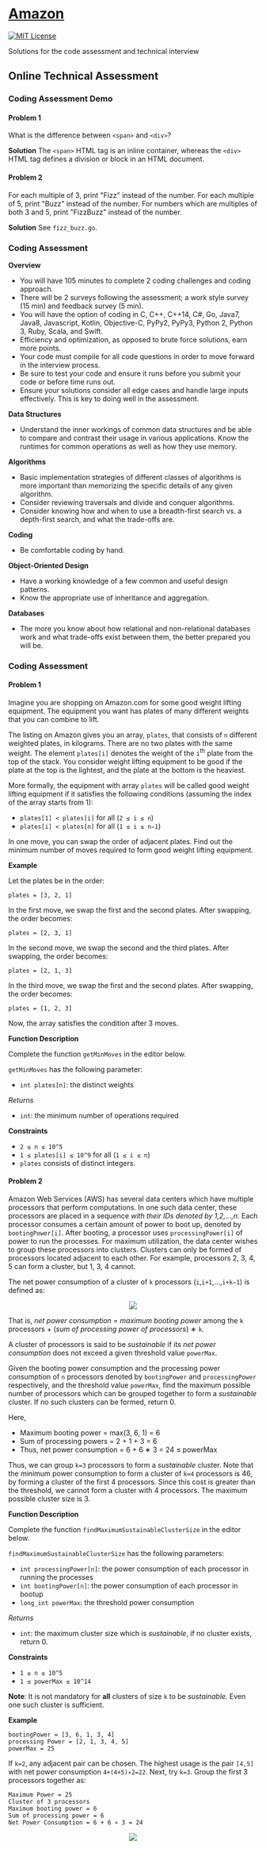 # [Amazon](https://www.amazon.com)

[![MIT License](https://img.shields.io/badge/License-MIT-blue.svg)](https://github.com/NickolasHKraus/amazon/blob/master/LICENSE)

Solutions for the code assessment and technical interview

## Online Technical Assessment

### Coding Assessment Demo

#### Problem 1
What is the difference between `<span>` and `<div>`?

**Solution**
The `<span>` HTML tag is an inline container, whereas the `<div>` HTML tag defines a division or block in an HTML document.

#### Problem 2
For each multiple of 3, print "Fizz" instead of the number. For each multiple of 5, print "Buzz" instead of the number. For numbers which are multiples of both 3 and 5, print "FizzBuzz" instead of the number.

**Solution**
See `fizz_buzz.go`.

### Coding Assessment

**Overview**
* You will have 105 minutes to complete 2 coding challenges and coding approach.
* There will be 2 surveys following the assessment; a work style survey (15 min) and feedback survey (5 min).
* You will have the option of coding in C, C++, C++14, C#, Go, Java7, Java8, Javascript, Kotlin, Objective-C, PyPy2, PyPy3, Python 2, Python 3, Ruby, Scala, and Swift.
* Efficiency and optimization, as opposed to brute force solutions, earn more points.
* Your code must compile for all code questions in order to move forward in the interview process.
* Be sure to test your code and ensure it runs before you submit your code or before time runs out.
* Ensure your solutions consider all edge cases and handle large inputs effectively. This is key to doing well in the assessment.

**Data Structures**
* Understand the inner workings of common data structures and be able to compare and contrast their usage in various applications. Know the runtimes for common operations as well as how they use memory.

**Algorithms**
* Basic implementation strategies of different classes of algorithms is more important than memorizing the specific details of any given algorithm.
* Consider reviewing traversals and divide and conquer algorithms.
* Consider knowing how and when to use a breadth-first search vs. a depth-first search, and what the trade-offs are.

**Coding**
* Be comfortable coding by hand.

**Object-Oriented Design**
* Have a working knowledge of a few common and useful design patterns.
* Know the appropriate use of inheritance and aggregation.

**Databases**
* The more you know about how relational and non-relational databases work and what trade-offs exist between them, the better prepared you will be.

### Coding Assessment

#### Problem 1

Imagine you are shopping on Amazon.com for some good weight lifting equipment. The equipment you want has plates of many different weights that you can combine to lift.

The listing on Amazon gives you an array, `plates`, that consists of `n` different weighted plates, in kilograms. There are no two plates with the same weight. The element `plates[i]` denotes the weight of the `i`<sup>th</sup> plate from the top of the stack. You consider weight lifting equipment to be good if the plate at the top is the lightest, and the plate at the bottom is the heaviest.

More formally, the equipment with array `plates` will be called good weight lifting equipment if it satisfies the following conditions (assuming the index of the array starts from 1):
* `plates[1] < plates[i]` for all (`2 ≤ i ≤ n`)
* `plates[i] < plates[n]` for all (`1 ≤ i ≤ n−1`)

In one move, you can swap the order of adjacent plates. Find out the minimum number of moves required to form good weight lifting equipment.

**Example**

Let the plates be in the order:

```
plates = [3, 2, 1]
```

In the first move, we swap the first and the second plates. After swapping, the order becomes:

```
plates = [2, 3, 1]
```

In the second move, we swap the second and the third plates. After swapping, the order becomes:

```
plates = [2, 1, 3]
```

In the third move, we swap the first and the second plates. After swapping, the order becomes:

```
plates = [1, 2, 3]
```

Now, the array satisfies the condition after 3 moves.

**Function Description**

Complete the function `getMinMoves` in the editor below.

`getMinMoves` has the following parameter:
* `int plates[n]`: the distinct weights

*Returns*
* `int`: the minimum number of operations required

**Constraints**
* `2 ≤ n ≤ 10^5`
* `1 ≤ plates[i] ≤ 10^9` for all (`1 ≤ i ≤ n`)
* `plates` consists of distinct integers.

#### Problem 2

Amazon Web Services (AWS) has several data centers which have multiple processors that perform computations. In one such data center, these processors are placed in a sequence *with their IDs denoted by 1,2,…,n*. Each processor consumes a certain amount of power to boot up, denoted by `bootingPower[i]`. After booting, a processor uses `processingPower[i]` of power to run the processes. For maximum utilization, the data center wishes to group these processors into clusters. Clusters can only be formed of processors located adjacent to each other. For example, processors 2, 3, 4, 5 can form a cluster, but 1, 3, 4 cannot.

The net power consumption of a cluster of `k` processors (`i`,`i+1`,…,`i+k−1`) is defined as:

<p align="center">
  <img src="assets/cq2-1.png">
</p>

That is, *net power consumption* = *maximum booting power* among the `k` processors + (*sum of processing power of processors*) ∗ `k`.

A cluster of processors is said to be *sustainable* if its *net power consumption* does not exceed a given threshold value `powerMax`.

Given the booting power consumption and the processing power consumption of `n` processors denoted by `bootingPower` and `processingPower` respectively, and the threshold value `powerMax`, find the maximum possible number of processors which can be grouped together to form a *sustainable* cluster. If no such clusters can be formed, return 0.

Here,
* Maximum booting power = max(3, 6, 1) = 6
* Sum of processing powers = 2 + 1 + 3 = 6
* Thus, net power consumption = 6 + 6 ∗ 3 = 24 ≤ powerMax

Thus, we can group `k=3` processors to form a *sustainable* cluster. Note that the minimum power consumption to form a cluster of `k=4` processors is 46, by forming a cluster of the first 4 processors. Since this cost is greater than the threshold, we cannot form a cluster with 4 processors. The maximum possible cluster size is 3.

**Function Description**

Complete the function `findMaximumSustainableClusterSize` in the editor below.

`findMaximumSustainableClusterSize` has the following parameters:
* `int processingPower[n]`: the power consumption of each processor in running the processes
* `int bootingPower[n]`: the power consumption of each processor in bootup
* `long_int powerMax`: the threshold power consumption

*Returns*
* `int`: the maximum cluster size which is *sustainable*, if no cluster exists, return 0.

**Constraints**
* `1 ≤ n ≤ 10^5`
* `1 ≤ powerMax ≤ 10^14`

**Note**: It is not mandatory for **all** clusters of size `k` to be *sustainable*. Even one such cluster is sufficient.

**Example**

```
bootingPower = [3, 6, 1, 3, 4]
processing Power = [2, 1, 3, 4, 5]
powerMax = 25
```

If `k=2`, any adjacent pair can be chosen. The highest usage is the pair `[4,5]` with net power consumption `4+(4+5)∗2=22`. Next, try `k=3`. Group the first 3 processors together as:

```
Maximum Power = 25
Cluster of 3 processors
Maximum booting power = 6
Sum of processing power = 6
Net Power Consumption = 6 + 6 ∗ 3 = 24
```

<p align="center">
  <img src="assets/cq2-2.png">
</p>
